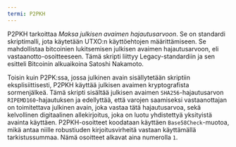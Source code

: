 ```yaml
---
termi: P2PKH
---
```


P2PKH tarkoittaa *Maksa julkisen avaimen hajautusarvoon*. Se on standardi skriptimalli, jota käytetään UTXO:n käyttöehtojen määrittämiseen. Se mahdollistaa bitcoinien lukitsemisen julkisen avaimen hajautusarvoon, eli vastaanotto-osoitteeseen. Tämä skripti liittyy Legacy-standardiin ja sen esitteli Bitcoinin alkuaikoina Satoshi Nakamoto.

Toisin kuin P2PK:ssa, jossa julkinen avain sisällytetään skriptiin eksplisiittisesti, P2PKH käyttää julkisen avaimen kryptografista sormenjälkeä. Tämä skripti sisältää julkisen avaimen `SHA256`-hajautusarvon `RIPEMD160`-hajautuksen ja edellyttää, että varojen saamiseksi vastaanottajan on toimitettava julkinen avain, joka vastaa tätä hajautusarvoa, sekä kelvollinen digitaalinen allekirjoitus, joka on luotu yhdistettyä yksityistä avainta käyttäen. P2PKH-osoitteet koodataan käyttäen `Base58Check`-muotoa, mikä antaa niille robustiuden kirjoitusvirheitä vastaan käyttämällä tarkistussummaa. Nämä osoitteet alkavat aina numerolla `1`.